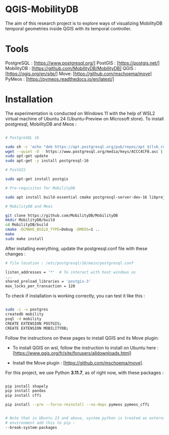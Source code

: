 # QGIS-MobilityDB
The aim of this research project is to explore ways of visualizing MobilityDB temporal geometries inside QGIS with its temporal controller.

# Tools

PostgreSQL : [https://www.postgresql.org/]
PostGIS : [https://postgis.net/]
MobilityDB : [https://github.com/MobilityDB/MobilityDB]
QGIS : [https://qgis.org/en/site/]
Move: [https://github.com/mschoema/move]
PyMeos : [https://pymeos.readthedocs.io/en/latest/]



# Installation 

The experimentation is conducted on Windows 11 with the help of WSL2 virtual machine of Ubuntu 24 (Ubuntu-Preview on Microsoft store).
To install postgresql, MobilityDB and Meos :

```bash

# PostgreSQL 16

sudo sh -c 'echo "deb https://apt.postgresql.org/pub/repos/apt $(lsb_release -cs)-pgdg main" > /etc/apt/sources.list.d/pgdg.list'
wget --quiet -O - https://www.postgresql.org/media/keys/ACCC4CF8.asc | sudo apt-key add -
sudo apt-get update
sudo apt-get -y install postgresql-16

# PostGIS

sudo apt-get install postgis

# Pre-requisites for MobilityDB

sudo apt install build-essential cmake postgresql-server-dev-16 libproj-dev libjson-c-dev libgsl-dev libgeos-dev

# MobilityDB and Meos

git clone https://github.com/MobilityDB/MobilityDB
mkdir MobilityDB/build
cd MobilityDB/build
cmake -DCMAKE_BUILD_TYPE=Debug -DMEOS=1 ..
make
sudo make install


```

After installing everything, update the postgresql.conf file with these changes :

```bash
# file location : /etc/postgresql/16/main/postgresql.conf

listen_addresses = '*'	# To interact with host windows os
...
shared_preload_libraries = 'postgis-3'
max_locks_per_transaction = 128

```


To check if installation is working correctly, you can test it like this :


```bash

sudo -i -u postgres
createdb mobility
psql -d mobility
CREATE EXTENSION POSTGIS;
CREATE EXTENSION MOBILITYDB;

```

Follow the instructions on these pages to install QGIS and its Move plugin:


- To install QGIS on wsl, follow the instruction to install on Ubuntu here : [https://www.qgis.org/fr/site/forusers/alldownloads.html]


- Install the Move plugin : [https://github.com/mschoema/move].


For this project, we use Python **3.11.7**, as of right now, with these packages :

```bash

pip install shapely
pip install pandas
pip install cffi

pip install --pre --force-reinstall --no-deps pymeos pymeos_cffi


# Note that in Ubuntu 23 and above, system python is treated as externally managed, to install these library to work within QGIS dev
# environment add this to pip :
--break-system-packages


```